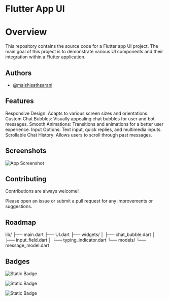 
# Flutter App UI

# Overview
This repository contains the source code for a Flutter app UI project. The main goal of this project is to demonstrate various UI components and their integration within a Flutter application.


## Authors

- [@malshisathsarani](https://github.com/malshisathsarani)


## Features
Responsive Design: Adapts to various screen sizes and orientations.
Custom Chat Bubbles: Visually appealing chat bubbles for user and bot messages.
Smooth Animations: Transitions and animations for a better user experience.
Input Options: Text input, quick replies, and multimedia inputs.
Scrollable Chat History: Allows users to scroll through past messages.


## Screenshots

![App Screenshot](https://github.com/malshisathsarani/ChatBot_UI/commit/c568d05b16ff1cf01bbca0bcaecc5b17db3018bc)



## Contributing

Contributions are always welcome!

Please open an issue or submit a pull request for any improvements or suggestions.

## Roadmap

lib/
├── main.dart
├── UI.dart
├── widgets/
│   ├── chat_bubble.dart
│   ├── input_field.dart
│   └── typing_indicator.dart
└── models/
    └── message_model.dart



## Badges

![Static Badge](https://img.shields.io/badge/bestPASS-green) 

![Static Badge](https://img.shields.io/badge/flutter-blue?logo=flutter&labelColor=blue&color=blue)

![Static Badge](https://img.shields.io/badge/github-blue?logo=github&labelColor=black&color=blue)

